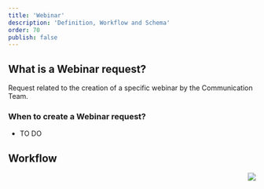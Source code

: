 ```yaml
---
title: 'Webinar'
description: 'Definition, Workflow and Schema'
order: 70
publish: false
---
```


## What is a Webinar request?

Request related to the creation of a specific webinar by the Communication Team.

### When to create a Webinar request?

- TO DO


## Workflow

<Image
	src="/images/handbook/tools/jira/comm-request-workflow.png"
	align="right"
	size="small"
	caption="Webinar workflow"
	margin="4rem -2rem 0 4rem"
	rounded
	dropShadow
/>


